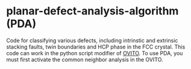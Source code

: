 # planar-defect-analysis-algorithm (PDA)
Code for classifying various defects, including intrinstic and extrinsic stacking faults, twin boundaries and HCP phase in the FCC crystal. This code can work in the python script modifier of [OVITO](https://www.ovito.org/). To use PDA, you must first activate the common neighbor analysis in the OVITO.
